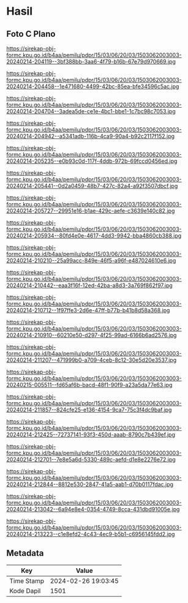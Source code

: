 # Hasil

## Foto C Plano

https://sirekap-obj-formc.kpu.go.id/b4aa/pemilu/pdpr/15/03/06/20/03/1503062003003-20240214-204119--3bf388bb-3aa6-4f79-b16b-67e79d970669.jpg

https://sirekap-obj-formc.kpu.go.id/b4aa/pemilu/pdpr/15/03/06/20/03/1503062003003-20240214-204458--1e471680-4499-42bc-85ea-bfe34596c5ac.jpg

https://sirekap-obj-formc.kpu.go.id/b4aa/pemilu/pdpr/15/03/06/20/03/1503062003003-20240214-204704--3adea5de-ce1e-4bc1-bbe1-1c7bc98c7053.jpg

https://sirekap-obj-formc.kpu.go.id/b4aa/pemilu/pdpr/15/03/06/20/03/1503062003003-20240214-204942--a5341adb-116b-4ca9-90a4-b92c2117f152.jpg

https://sirekap-obj-formc.kpu.go.id/b4aa/pemilu/pdpr/15/03/06/20/03/1503062003003-20240214-205235--e0b93c0d-117f-4ddb-972b-69fccd0456ed.jpg

https://sirekap-obj-formc.kpu.go.id/b4aa/pemilu/pdpr/15/03/06/20/03/1503062003003-20240214-205441--0d2a0459-48b7-427c-82a4-a92f3507dbcf.jpg

https://sirekap-obj-formc.kpu.go.id/b4aa/pemilu/pdpr/15/03/06/20/03/1503062003003-20240214-205727--29951e16-b1ae-429c-aefe-c3639e140c82.jpg

https://sirekap-obj-formc.kpu.go.id/b4aa/pemilu/pdpr/15/03/06/20/03/1503062003003-20240214-205934--80fd4e0e-4617-4dd3-9942-bba4860cb388.jpg

https://sirekap-obj-formc.kpu.go.id/b4aa/pemilu/pdpr/15/03/06/20/03/1503062003003-20240214-210210--25a99acc-849e-46f5-a96f-e487024610e6.jpg

https://sirekap-obj-formc.kpu.go.id/b4aa/pemilu/pdpr/15/03/06/20/03/1503062003003-20240214-210442--eaa3f16f-12ed-42ba-a8d3-3a769f862f97.jpg

https://sirekap-obj-formc.kpu.go.id/b4aa/pemilu/pdpr/15/03/06/20/03/1503062003003-20240214-210712--1f97ffe3-2d6e-47ff-b77b-b41b8d58a368.jpg

https://sirekap-obj-formc.kpu.go.id/b4aa/pemilu/pdpr/15/03/06/20/03/1503062003003-20240214-210910--60210e50-d297-4f25-99ad-6166b6ad2576.jpg

https://sirekap-obj-formc.kpu.go.id/b4aa/pemilu/pdpr/15/03/06/20/03/1503062003003-20240214-211207--471999b0-a709-4ceb-8c12-30e5d20e3537.jpg

https://sirekap-obj-formc.kpu.go.id/b4aa/pemilu/pdpr/15/03/06/20/03/1503062003003-20240215-005511--fd65af6b-bacd-48f1-90f9-a23a5da77e63.jpg

https://sirekap-obj-formc.kpu.go.id/b4aa/pemilu/pdpr/15/03/06/20/03/1503062003003-20240214-211857--824cfe25-e136-4154-9ca7-75c3f4dc9baf.jpg

https://sirekap-obj-formc.kpu.go.id/b4aa/pemilu/pdpr/15/03/06/20/03/1503062003003-20240214-212425--72737141-93f3-450d-aaab-8790c7b439ef.jpg

https://sirekap-obj-formc.kpu.go.id/b4aa/pemilu/pdpr/15/03/06/20/03/1503062003003-20240214-212701--7e8e5a6d-5330-489c-aefd-d1e8e2276e72.jpg

https://sirekap-obj-formc.kpu.go.id/b4aa/pemilu/pdpr/15/03/06/20/03/1503062003003-20240214-212844--8812e530-2847-41a5-aab1-d70b0117fdac.jpg

https://sirekap-obj-formc.kpu.go.id/b4aa/pemilu/pdpr/15/03/06/20/03/1503062003003-20240214-213042--6a94e8e4-0354-4749-8cca-431dbd91005e.jpg

https://sirekap-obj-formc.kpu.go.id/b4aa/pemilu/pdpr/15/03/06/20/03/1503062003003-20240214-213223--c1e8efd2-4c43-4ec9-b5b1-c6956145fdd2.jpg


## Metadata

| Key        | Value               |
| ---------- | ------------------- |
| Time Stamp | 2024-02-26 19:03:45 |
| Kode Dapil | 1501                |



